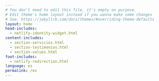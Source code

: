 ```yaml
---
# You don't need to edit this file, it's empty on purpose.
# Edit theme's home layout instead if you wanna make some changes
# See: https://jekyllrb.com/docs/themes/#overriding-theme-defaults
layout: home
head-includes:
  - netlify-identity-widget.html
content-includes:
  - section-servicios.html
  - section-testimonios.html
  - section-values.html
foot-includes:
  - netlify-redirection.html
language: es
permalink: /es
---
```

